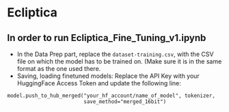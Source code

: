 # Ecliptica

## In order to run Ecliptica_Fine_Tuning_v1.ipynb

* In the Data Prep part, replace the `dataset-training.csv`, with the CSV file on which the model has to be trained on. (Make sure it is in the same format as the one used there.
* Saving, loading finetuned models: Replace the API Key with your HuggingFace Access Token and update the following line:
```
model.push_to_hub_merged("your_hf_account/name_of_model", tokenizer,
                         save_method="merged_16bit")
```
